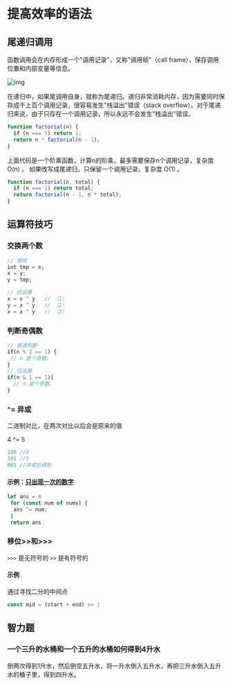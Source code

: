 # 提高效率的语法

## 尾递归调用

函数调用会在内存形成一个"调用记录"，又称"调用帧"（call frame），保存调用位置和内部变量等信息。

![img](https://gitee.com/PENG_YUE/myImg/raw/master/uPic/svPCPR.png)

在递归中，如果尾调用自身，就称为尾递归。递归非常消耗内存，因为需要同时保存成千上百个调用记录，很容易发生"栈溢出"错误（stack overflow）。对于尾递归来说，由于只存在一个调用记录，所以永远不会发生"栈溢出"错误。

```js
function factorial(n) {
  if (n === 1) return 1;
  return n * factorial(n - 1);
}
```

上面代码是一个阶乘函数，计算n的阶乘，最多需要保存n个调用记录，复杂度 O(n) 。
如果改写成尾递归，只保留一个调用记录，复杂度 O(1) 。

```js
function factorial(n, total) {
  if (n === 1) return total;
  return factorial(n - 1, n * total);
}
```

## 运算符技巧

### 交换两个数

```javascript
// 常规
int tmp = x;
x = y;
y = tmp;

// 位运算
x = x ^ y   // （1）
y = x ^ y   // （2）
x = x ^ y   // （3）
```

### 判断奇偶数

```javascript
// 普通判断
if(n % 2 == 1) {
 // n 是个奇数。
}
// 位运算
if(n & 1 == 1){
  // n 是个奇数。
}
```

### ^= 异或

二进制对比，在两次对比以后会是原来的值

4 ^= 5

```javascript
100 //4
101 //5
001 //异或后得到
```

#### 示例：[只出现一次的数字](https://leetcode-cn.com/problems/single-number/)

``` javascript
let ans = 0
 for (const num of nums) {  
  ans ^= num;
 }
 return ans
```

### 移位>>和>>>

`>>>` 是无符号的
`>>` 是有符号的

#### 示例

通过寻找二分的中间点

```javascript
const mid = (start + end) >> 1
```

## 智力题

### 一个三升的水桶和一个五升的水桶如何得到4升水

倒两次得到1升水，然后倒空五升水，将一升水倒入五升水，再把三升水倒入五升水的桶子里，得到四升水。
